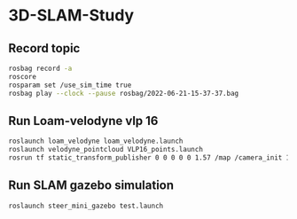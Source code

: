 # 3D-SLAM-Study

## Record topic
```bash
rosbag record -a
roscore
rosparam set /use_sim_time true
rosbag play --clock --pause rosbag/2022-06-21-15-37-37.bag
```


## Run Loam-velodyne vlp 16
```bash
roslaunch loam_velodyne loam_velodyne.launch
roslaunch velodyne_pointcloud VLP16_points.launch
rosrun tf static_transform_publisher 0 0 0 0 0 1.57 /map /camera_init 10
```



## Run SLAM gazebo simulation
```bash
roslaunch steer_mini_gazebo test.launch


```

